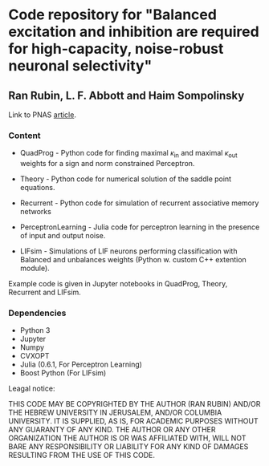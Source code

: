 # Code repository for "Balanced excitation and inhibition are required for high-capacity, noise-robust neuronal selectivity"
## Ran Rubin, L. F. Abbott and Haim Sompolinsky

Link to PNAS [article](http://www.pnas.org/content/114/44/E9366.full).

### Content

* QuadProg - Python code for finding maximal
$\kappa_\mathrm{in}$ and maximal $\kappa_\mathrm{out}$ weights for a sign and
norm constrained Perceptron.

* Theory - Python code for numerical solution of the saddle point equations.

* Recurrent - Python code for simulation of recurrent associative memory networks

* PerceptronLearning - Julia code for perceptron learning in the presence of
input and output noise.

* LIFsim - Simulations of LIF neurons performing classification with Balanced
and unbalances weights (Python w. custom C++ extention module).

Example code is given in Jupyter notebooks in QuadProg, Theory, Recurrent and
LIFsim.

### Dependencies

* Python 3
* Jupyter
* Numpy
* CVXOPT
* Julia (0.6.1, For Perceptron Learning)
* Boost Python (For LIFsim)

Leagal notice:

THIS CODE MAY BE COPYRIGHTED BY THE AUTHOR (RAN RUBIN) AND/OR THE HEBREW UNIVERSITY IN JERUSALEM, AND/OR COLUMBIA UNIVERSITY. IT IS SUPPLIED, AS IS, FOR ACADEMIC PURPOSES WITHOUT ANY GUARANTY OF ANY KIND. THE AUTHOR OR ANY OTHER ORGANIZATION THE AUTHOR IS OR WAS AFFILIATED WITH, WILL NOT BARE ANY RESPONSIBILITY OR LIABILITY FOR ANY KIND OF DAMAGES RESULTING FROM THE USE OF THIS CODE.
